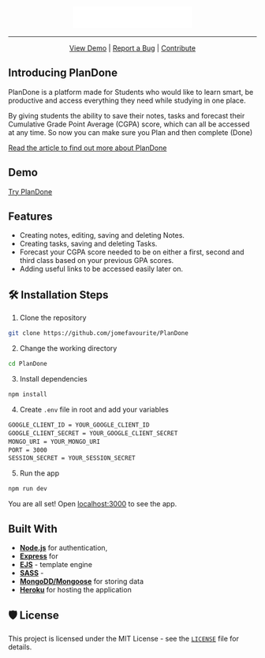 <p align="center">
<img src="./public/images/PlanDone-white.svg" alt="plandone" >
</p>

---

<p align="center">
  <a href="https://plandone-student.herokuapp.com/">View Demo</a> | 
  <a href="https://github.com/jomefavourite/PlanDone/issues">Report a Bug</a>  |
  <a href="https://github.com/jomefavourite/PlanDone/pulls">Contribute</a>
</p>

## Introducing PlanDone

PlanDone is a platform made for Students who would like to learn smart, be productive and access everything they need while studying in one place.

By giving students the ability to save their notes, tasks and forecast their Cumulative Grade Point Average (CGPA) score, which can all be accessed at any time. So now you can make sure you Plan and then complete (Done)

[Read the article to find out more about PlanDone]()

## Demo

[Try PlanDone](https://plandone-student.herokuapp.com/)

## Features

- Creating notes, editing, saving and deleting Notes.
- Creating tasks, saving and deleting Tasks.
- Forecast your CGPA score needed to be on either a first, second and third class based on your previous GPA scores.
- Adding useful links to be accessed easily later on.

## 🛠️ Installation Steps

1. Clone the repository

```bash
git clone https://github.com/jomefavourite/PlanDone
```

2. Change the working directory

```bash
cd PlanDone
```

3. Install dependencies

```bash
npm install
```

4. Create `.env` file in root and add your variables

```bash
GOOGLE_CLIENT_ID = YOUR_GOOGLE_CLIENT_ID
GOOGLE_CLIENT_SECRET = YOUR_GOOGLE_CLIENT_SECRET
MONGO_URI = YOUR_MONGO_URI
PORT = 3000
SESSION_SECRET = YOUR_SESSION_SECRET
```

5. Run the app

```bash
npm run dev
```

You are all set! Open [localhost:3000](http://localhost:3000/) to see the app.

## Built With

- **[Node.js]()** for authentication,
- **[Express]()** for
- **[EJS]()** - template engine
- **[SASS]()** -
- **[MongoDD/Mongoose]()** for storing data
- **[Heroku]()** for hosting the application

## 🛡️ License

This project is licensed under the MIT License - see the [`LICENSE`](LICENSE) file for details.
